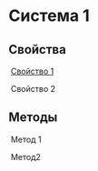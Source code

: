 # Система 1

## 	Свойства

​			[Свойство 1](http://ad.zamerin.ru/index.php?module=items/info&path=21-2/25-1&redirect_to=subentity&gotopage[115]=1)

​			Свойство 2

## 	Методы

​			Метод 1

​			Метод2

